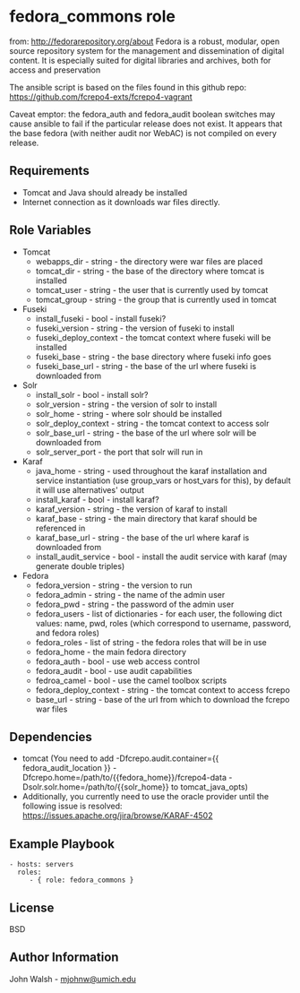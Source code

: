 fedora_commons role
=========

from: http://fedorarepository.org/about 
Fedora is a robust, modular, open source repository system for the management and dissemination of digital content. It is especially suited for digital libraries and archives, both for access and preservation

The ansible script is based on the files found in this github repo: https://github.com/fcrepo4-exts/fcrepo4-vagrant

Caveat emptor: the fedora_auth and fedora_audit boolean switches may cause ansible to fail if the particular release does not exist.  It appears that the base fedora (with neither audit nor WebAC) is not compiled on every release.

Requirements
------------

- Tomcat and Java should already be installed
- Internet connection as it downloads war files directly.

Role Variables
--------------
* Tomcat
    - webapps_dir - string - the directory were war files are placed
    - tomcat_dir - string - the base of the directory where tomcat is installed
    - tomcat_user - string - the user that is currently used by tomcat
    - tomcat_group - string - the group that is currently used in tomcat
* Fuseki
    - install_fuseki - bool - install fuseki?
    - fuseki_version - string - the version of fuseki to install
    - fuseki_deploy_context - the tomcat context where fuseki will be installed
    - fuseki_base - string - the base directory where fuseki info goes
    - fuseki_base_url - string - the base of the url where fuseki is downloaded from
* Solr
    - install_solr - bool - install solr?
    - solr_version - string - the version of solr to install
    - solr_home - string - where solr should be installed
    - solr_deploy_context - string - the tomcat context to access solr
    - solr_base_url - string - the base of the url where solr will be downloaded from
    - solr_server_port - the port that solr will run in
* Karaf
    - java_home - string - used throughout the karaf installation and service instantiation (use group_vars or host_vars for this), by default it will use alternatives' output
    - install_karaf - bool - install karaf?
    - karaf_version - string - the version of karaf to install
    - karaf_base - string - the main directory that karaf should be referenced in
    - karaf_base_url - string - the base of the url where karaf is downloaded from
    - install_audit_service - bool - install the audit service with karaf (may generate double triples) 
* Fedora
    - fedora_version - string - the version to run
    - fedora_admin - string - the name of the admin user
    - fedora_pwd - string - the password of the admin user
    - fedora_users - list of dictionaries - for each user, the following dict values: name, pwd, roles (which correspond to username, password, and fedora roles)
    - fedora_roles - list of string - the fedora roles that will be in use
    - fedora_home - the main fedora directory
    - fedora_auth - bool - use web access control
    - fedora_audit - bool - use audit capabilities
    - fedroa_camel - bool - use the camel toolbox scripts 
    - fedora_deploy_context - string - the tomcat context to access fcrepo
    - base_url - string - base of the url from which to download the fcrepo war files

Dependencies
------------
 - tomcat (You need to add -Dfcrepo.audit.container={{ fedora_audit_location }} -Dfcrepo.home=/path/to/{{fedora_home}}/fcrepo4-data -Dsolr.solr.home=/path/to/{{solr_home}} to tomcat_java_opts) 
 - Additionally, you currently need to use the oracle provider until the following issue is resolved: https://issues.apache.org/jira/browse/KARAF-4502

Example Playbook
----------------

    - hosts: servers
      roles:
         - { role: fedora_commons }

License
-------

BSD

Author Information
------------------
John Walsh - mjohnw@umich.edu

